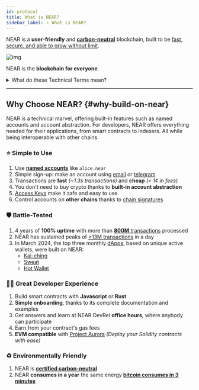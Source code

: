 ```yaml
---
id: protocol
title: What is NEAR?
sidebar_label: ⭐ What is NEAR?
---
```


NEAR is a **user-friendly** and [**carbon-neutral**](https://near.org/blog/near-climate-neutral-product/) blockchain, built to be [fast, secure, and able to grow without limit](https://www.leewayhertz.com/comparison-of-blockchain-protocols#Parallel-comparison-of-various-blockchain-networks).

![img](@site/static/docs/assets/welcome-pages/protocol.png)


NEAR is the **blockchain for everyone**.

<details>
<summary> What do these Technical Terms mean? </summary>

In technical terms, NEAR is a [layer-one](https://coinmarketcap.com/academy/glossary/layer-1-blockchain), [sharded](https://near.org/blog/near-launches-nightshade-sharding-paving-the-way-for-mass-adoption), [proof-of-stake](https://en.wikipedia.org/wiki/Proof_of_stake) blockchain built with usability in mind. 

[Layer-1](https://coinmarketcap.com/academy/glossary/layer-1-blockchain) means NEAR is the foundation that supports everything else built on it. It keeps all the transaction records safe and unchangeable which keeps the network secure and trustworthy.

[Sharded](https://near.org/blog/near-launches-nightshade-sharding-paving-the-way-for-mass-adoption) means the network is broken into pieces that work in parallel. This helps NEAR process transactions quickly and efficiently.

[Proof-of-stake](https://en.wikipedia.org/wiki/Proof_of_stake) uses less electricity compared with other blockchains which use proof-of-work. Users show they own NEAR tokens to help run the network. This makes it cheaper and lets more people use it.
</details>

---

## Why Choose NEAR? {#why-build-on-near}
NEAR is a technical marvel, offering built-in features such as named accounts and account abstraction. For developers, NEAR offers everything needed for their applications, from smart contracts to indexers. All while being interoperable with other chains.

### ⭐ Simple to Use 
1. Use [**named accounts**](../protocol/account-model.md) like `alice.near`
2. Simple sign-up: make an account using [email](https://near.org/signup) or [telegram](https://web.telegram.org/k/#@herewalletbot)
3. Transactions are **fast** _(~1.3s transactions)_ and **cheap** _(< 1¢ in fees)_
4. You don't need to buy crypto thanks to **built-in account abstraction**
5. [Access Keys](../protocol/access-keys.md) make it safe and easy to use.
6. Control accounts on **other chains** thanks to [chain signatures](../abstraction/chain-signatures.md)

### 🛡️ Battle-Tested 
1. 4 years of **100% uptime** with more than [**800M** transactions](https://pikespeak.ai/near-world/overview) processed
2. NEAR has sustained peaks of [>13M transactions](https://pikespeak.ai/near-world/overview) in a day
3. In March 2024, the top three monthly [dApps](https://dappradar.com/rankings?range=30d), based on unique active wallets, were built on NEAR:
    - [Kai-ching](https://cosmose.ai/)
    - [Sweat](https://sweateconomy.com/)
    - [Hot Wallet](https://t.me/herewalletbot/)

### 🧑‍💻 Great Developer Experience
1. Build smart contracts with **Javascript** or **Rust**
2. **Simple onboarding**, thanks to its complete documentation and examples
3. Get answers and learn at NEAR DevRel **office hours**, where anybody can participate
4. Earn from your contract's gas fees
5. **EVM compatible** with [Project Aurora](http://www.aurora.dev) _(Deploy your Solidity contracts with ease)_

### ♻️ Environmentally Friendly
1. NEAR is **[certified carbon-neutral](https://near.org/blog/the-near-blockchain-is-climate-neutral/)**
2. NEAR **consumes in a year** the same energy [**bitcoin consumes in 3 minutes**](https://medium.com/nearprotocol/how-near-went-carbon-neutral-e656db96da47#:~:text=The%20firm%20found%20that%20NEAR,PoS%20technology%20instead%20of%20PoW)
